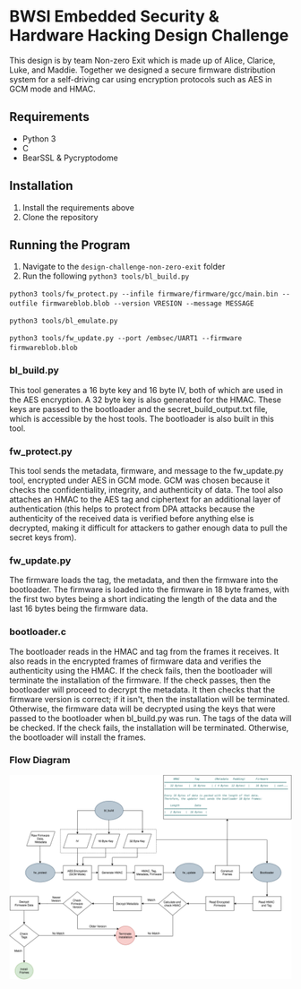 # BWSI Embedded Security & Hardware Hacking Design Challenge
This design is by team Non-zero Exit which is made up of Alice, Clarice, Luke, and Maddie. Together we designed a secure firmware distribution system for a self-driving car using encryption protocols such as AES in GCM mode and HMAC.

## Requirements
* Python 3
* C
* BearSSL & Pycryptodome


## Installation
1. Install the requirements above
2. Clone the repository

## Running the Program
1. Navigate to the `design-challenge-non-zero-exit` folder
2. Run the following
`python3 tools/bl_build.py`

`python3 tools/fw_protect.py --infile firmware/firmware/gcc/main.bin --outfile firmwareblob.blob --version VRESION --message MESSAGE`

`python3 tools/bl_emulate.py`

`python3 tools/fw_update.py --port /embsec/UART1 --firmware firmwareblob.blob`

###  bl_build.py

This tool generates a 16 byte key and 16 byte IV, both of which are used in the AES encryption. A 32 byte key is also generated for the HMAC. These keys are passed to the bootloader and the secret_build_output.txt file, which is accessible by the host tools. The bootloader is also built in this tool.

### fw_protect.py

This tool sends the metadata, firmware, and message to the fw_update.py tool, encrypted under AES in GCM mode. GCM was chosen because it checks the confidentiality, integrity, and authenticity of data. The tool also attaches an HMAC to the AES tag and ciphertext for an additional layer of authentication (this helps to protect from DPA attacks because the authenticity of the received data is verified before anything else is decrypted, making it difficult for attackers to gather enough data to pull the secret keys from).

### fw_update.py

The firmware loads the tag, the metadata, and then the firmware into the bootloader. The firmware is loaded into the firmware in 18 byte frames, with the first two bytes being a short indicating the length of the data and the last 16 bytes being the firmware data.

### bootloader.c

The bootloader reads in the HMAC and tag from the frames it receives. It also reads in the encrypted frames of firmware data and verifies the authenticity using the HMAC. If the check fails, then the bootloader will terminate the installation of the firmware. If the check passes, then the bootloader will proceed to decrypt the metadata. It then checks that the firmware version is correct; if it isn't, then the installation will be terminated. Otherwise, the firmware data will be decrypted using the keys that were passed to the bootloader when bl_build.py was run. The tags of the data will be checked. If the check fails, the installation will be terminated. Otherwise, the bootloader will install the frames.



### Flow Diagram

![](Flowchart.png)






